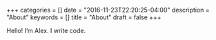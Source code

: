 +++
categories = []
date = "2016-11-23T22:20:25-04:00"
description = "About"
keywords = []
title = "About"
draft = false
+++

Hello! I’m Alex. I write code.
